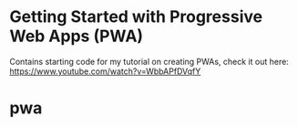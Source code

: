 # Getting Started with Progressive Web Apps (PWA)
Contains starting code for my tutorial on creating PWAs, check it out here:\
https://www.youtube.com/watch?v=WbbAPfDVqfY
# pwa
